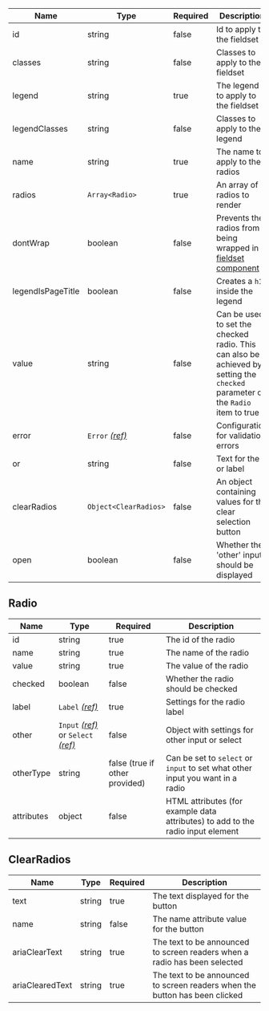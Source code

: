 | Name              | Type                                 | Required | Description                                                                                                                    |
| ----------------- | ------------------------------------ | -------- | ------------------------------------------------------------------------------------------------------------------------------ |
| id                | string                               | false    | Id to apply to the fieldset                                                                                                    |
| classes           | string                               | false    | Classes to apply to the fieldset                                                                                               |
| legend            | string                               | true     | The legend to apply to the fieldset                                                                                            |
| legendClasses     | string                               | false    | Classes to apply to the legend                                                                                                 |
| name              | string                               | true     | The name to apply to the radios                                                                                                |
| radios            | `Array<Radio>`                       | true     | An array of radios to render                                                                                                   |
| dontWrap          | boolean                              | false    | Prevents the radios from being wrapped in a [fieldset component](/components/fieldset)                                         |
| legendIsPageTitle | boolean                              | false    | Creates a `h1` inside the legend                                                                                               |
| value             | string                               | false    | Can be used to set the checked radio. This can also be achieved by setting the `checked` parameter on the `Radio` item to true |
| error             | `Error` [_(ref)_](/components/error) | false    | Configuration for validation errors                                                                                            |
| or                | string                               | false    | Text for the or label                                                                                                          |
| clearRadios       | `Object<ClearRadios>`                | false    | An object containing values for the clear selection button                                                                     |
| open              | boolean                              | false    | Whether the 'other' input should be displayed                                                                                  |

## Radio

| Name       | Type                                                                           | Required                       | Description                                                                     |
| ---------- | ------------------------------------------------------------------------------ | ------------------------------ | ------------------------------------------------------------------------------- |
| id         | string                                                                         | true                           | The id of the radio                                                             |
| name       | string                                                                         | true                           | The name of the radio                                                           |
| value      | string                                                                         | true                           | The value of the radio                                                          |
| checked    | boolean                                                                        | false                          | Whether the radio should be checked                                             |
| label      | `Label` [_(ref)_](/components/label)                                           | true                           | Settings for the radio label                                                    |
| other      | `Input` [_(ref)_](/components/input) or `Select` [_(ref)_](/components/select) | false                          | Object with settings for other input or select                                  |
| otherType  | string                                                                         | false (true if other provided) | Can be set to `select` or `input` to set what other input you want in a radio   |
| attributes | object                                                                         | false                          | HTML attributes (for example data attributes) to add to the radio input element |

## ClearRadios

| Name            | Type   | Required | Description                                                                 |
| --------------- | ------ | -------- | --------------------------------------------------------------------------- |
| text            | string | true     | The text displayed for the button                                           |
| name            | string | false    | The name attribute value for the button                                     |
| ariaClearText   | string | true     | The text to be announced to screen readers when a radio has been selected   |
| ariaClearedText | string | true     | The text to be announced to screen readers when the button has been clicked |
